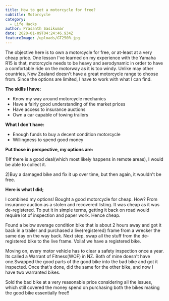 ```yaml
---
title: How to get a motorcycle for free?
subtitle: Motorcycle
category:
  - Life Hacks
author: Prasanth Sasikumar
date: 2020-01-09T04:24:46.934Z
featureImage: /uploads/GT250R.jpg
---
```

The objective here is to own a motorcycle for free, or at-least at a very cheap price. One lesson I've learned on my experience with the Yamaha R15 is that, motorcycle needs to be heavy and aerodynamic in order to have a comfortable ride on the motorway as it is too windy. Unlike may other countries, New Zealand doesn't have a great motorcycle range to choose from. Since the options are limited, I have to work with what I can find.

**The skills I have:**

* Know my way around motorcycle mechanics
* Have a fairly good understanding of the market prices
* Have access to insurance auctions
* Own a car capable of towing trailers

**What I don't have:**

* Enough funds to buy a decent condition motorcycle
* Willingness to spend good money

**Put those in perspective, my options are:**

1)If there is a good deal(which most likely happens in remote areas), I would be able to collect it.

2)Buy a damaged bike and fix it up over time, but then again, it wouldn't be free.

**Here is what I did;** 

I combined my options! Bought a good motorcycle for cheap. How? From insurance auction as a stolen and recovered listing. It was cheap as it was de-registered. To put it in simple terms, getting it back on road would require lot of inspection and paper work. Hence cheap. 

Found a below average condition bike that is about 2 hours away and got it back in a trailer and purchased a live(registered) frame from a wrecker the same day on the way back. Next step, swap all the stuff from the de-registered bike to the live frame. Voila! we have a registered bike.

Moving on, every motor vehicle has to clear a safety inspection once a year. Its called a Warrant of Fitness(WOF) in NZ. Both of mine doesn't have one.Swapped the good parts of the good bike into the bad bike and got it inspected. Once that's done, did the same for the other bike, and now I have two warranted bikes. 

Sold the bad bike at a very reasonable price considering all the issues, which still covered the money spend on purchasing both the bikes making the good bike essentially free!!